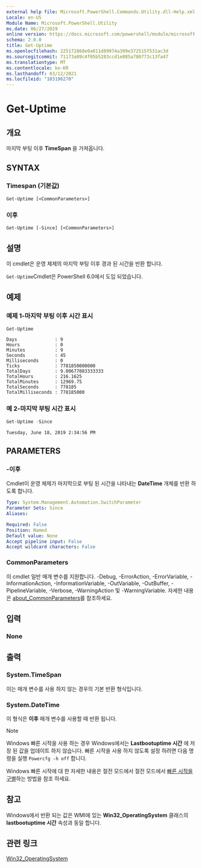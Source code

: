 ```yaml
---
external help file: Microsoft.PowerShell.Commands.Utility.dll-Help.xml
Locale: en-US
Module Name: Microsoft.PowerShell.Utility
ms.date: 06/27/2019
online version: https://docs.microsoft.com/powershell/module/microsoft.powershell.utility/get-uptime?view=powershell-7.1&WT.mc_id=ps-gethelp
schema: 2.0.0
title: Get-Uptime
ms.openlocfilehash: 225172868e0a011d89974a399e372515f531ac3d
ms.sourcegitcommit: 71173a89c4f05b5283ccd1e885a780773c13fa47
ms.translationtype: MT
ms.contentlocale: ko-KR
ms.lasthandoff: 03/12/2021
ms.locfileid: "103196270"
---
```

# Get-Uptime

## 개요
마지막 부팅 이후 **TimeSpan** 을 가져옵니다.

## SYNTAX

### Timespan (기본값)

```
Get-Uptime [<CommonParameters>]
```

### 이후

```
Get-Uptime [-Since] [<CommonParameters>]
```

## 설명

이 cmdlet은 운영 체제의 마지막 부팅 이후 경과 된 시간을 반환 합니다.

`Get-Uptime`Cmdlet은 PowerShell 6.0에서 도입 되었습니다.

## 예제

### 예제 1-마지막 부팅 이후 시간 표시

```powershell
Get-Uptime
```

```Output
Days              : 9
Hours             : 0
Minutes           : 9
Seconds           : 45
Milliseconds      : 0
Ticks             : 7781850000000
TotalDays         : 9.00677083333333
TotalHours        : 216.1625
TotalMinutes      : 12969.75
TotalSeconds      : 778185
TotalMilliseconds : 778185000
```

### 예 2-마지막 부팅 시간 표시

```powershell
Get-Uptime -Since
```

```Output
Tuesday, June 18, 2019 2:34:56 PM
```

## PARAMETERS

### -이후

Cmdlet이 운영 체제가 마지막으로 부팅 된 시간을 나타내는 **DateTime** 개체를 반환 하도록 합니다.

```yaml
Type: System.Management.Automation.SwitchParameter
Parameter Sets: Since
Aliases:

Required: False
Position: Named
Default value: None
Accept pipeline input: False
Accept wildcard characters: False
```

### CommonParameters

이 cmdlet 일반 매개 변수를 지원합니다. -Debug, -ErrorAction, -ErrorVariable, -InformationAction, -InformationVariable, -OutVariable, -OutBuffer, -PipelineVariable, -Verbose, -WarningAction 및 -WarningVariable. 자세한 내용은 [about_CommonParameters](https://go.microsoft.com/fwlink/?LinkID=113216)를 참조하세요.

## 입력

### None

## 출력

### System.TimeSpan

이는 매개 변수를 사용 하지 않는 경우의 기본 반환 형식입니다.

### System.DateTime

이 형식은 **이후** 매개 변수를 사용할 때 반환 됩니다.

> [!NOTE]
> Windows 빠른 시작을 사용 하는 경우 Windows에서는 **Lastbootuptime 시간** 에 저장 된 값을 업데이트 하지 않습니다. 빠른 시작을 사용 하지 않도록 설정 하려면 다음 명령을 실행 `Powercfg -h off` 합니다.
>
> Windows 빠른 시작에 대 한 자세한 내용은 절전 모드에서 절전 모드에서 [빠른 시작을 구별](/windows-hardware/drivers/kernel/distinguishing-fast-startup-from-wake-from-hibernation)하는 방법을 참조 하세요.

## 참고

Windows에서 반환 되는 값은 WMI에 있는 **Win32_OperatingSystem** 클래스의 **lastbootuptime 시간** 속성과 동일 합니다.

## 관련 링크

[Win32_OperatingSystem](/windows/win32/cimwin32prov/win32-operatingsystem#properties)

